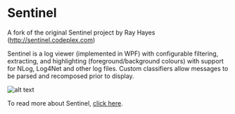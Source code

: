 # Sentinel
A fork of the original Sentinel project by Ray Hayes (http://sentinel.codeplex.com)

Sentinel is a log viewer (implemented in WPF) with configurable filtering, extracting, and highlighting (foreground/background colours) with support for NLog, Log4Net and other log files. Custom classifiers allow messages to be parsed and recomposed prior to display.

![alt text](http://ishegatron.github.io/Sentinel/images/SentinelScreenshot.jpg "Sentinel log viewer")

To read more about Sentinel, [click here](http://ishegatron.github.io/Sentinel/).